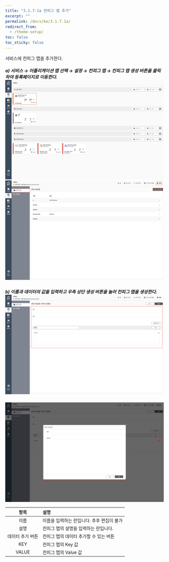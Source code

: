 ```yaml
---
title: "3.1.7-1a 컨피그 맵 추가"
excerpt: ""
permalink: /docs/ko/3.1.7.1a/
redirect_from:
  - /theme-setup/
toc: false
toc_sticky: false
---
```



서비스에 컨피그 맵을 추가한다.

##### a\) 서비스 → 어플리케이션 맵 선택 → 설정 → 컨피그 맵 → 컨피그 맵 생성 버튼을 클릭하여 등록페이지로 이동한다.![](/assets/KR/3.0.0/3.1.7-1a_1.png)![](/assets/KR/3.0.0/3.1.7-1a_2.png)

##### b\) 이름과 데이터의 값을 입력하고 우측 상단 생성 버튼을 눌러 컨피그 맵을 생성한다.![](/assets/KR/3.0.0/3.1.7-1a_3.png)
![](/assets/KR/3.0.0/3.1.7-1a_4.png)

| **항목** | **설명** |
| :---: | :--- |
| 이름 | 이름을 입력하는 란입니다. 추후 편집이 불가 |
| 설명 | 컨피그 맵의 설명을 입력하는 란입니다. |
| 데이터 추가 버튼 | 컨피그 맵의 데이터 추가할 수 있는 버튼 |
| KEY | 컨피그 맵의 Key 값 |
| VALUE | 컨피그 맵의 Value 값 |
